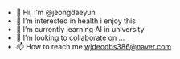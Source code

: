 - 👋 Hi, I’m @jeongdaeyun
- 👀 I’m interested in health i enjoy this
- 🌱 I’m currently learning AI in university
- 💞️ I’m looking to collaborate on ...
- 📫 How to reach me wjdeodbs386@naver.com

<!---
jeongdaeyun/jeongdaeyun is a ✨ special ✨ repository because its `README.md` (this file) appears on your GitHub profile.
You can click the Preview link to take a look at your changes.
--->
